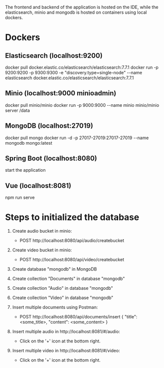 The frontend and backend of the application is hosted on the IDE, while the elasticsearch, minio and mongodb is hosted on containers using local dockers.

# Dockers
## Elasticsearch (localhost:9200)
docker pull docker.elastic.co/elasticsearch/elasticsearch:7.7.1
docker run -p 9200:9200 -p 9300:9300 -e "discovery.type=single-node" --name elasticsearch docker.elastic.co/elasticsearch/elasticsearch:7.7.1

## Minio (localhost:9000 minioadmin)
docker pull minio/minio
docker run -p 9000:9000 --name minio minio/minio server /data

## MongoDB (localhost:27019)
docker pull mongo
docker run -d -p 27017-27019:27017-27019 --name mongodb mongo:latest

## Spring Boot (localhost:8080)
start the application

## Vue (localhost:8081)
npm run serve

# Steps to initialized the database
1. Create audio bucket in minio:
	- POST http://localhost:8080/api/audio/createbucket
	
2. Create video bucket in minio:
	- POST http://localhost:8080/api/video/createbucket

3. Create database "mongodb" in MongoDB

4. Create collection "Documents" in database "mongodb"

5. Create collection "Audio" in database "mongodb"

6. Create collection "Video" in database "mongodb"

7. Insert multiple documents using Postman:
	- POST http://localhost:8080/api/documents/insert
		{
			"title": <some_title>,
			"content": <some_content>
		}
		
8. Insert multiple audio in http://localhost:8081/#/audio:
	- Click on the '+' icon at the bottom right.
	
9. Insert multiple video in http://localhost:8081/#/video:
	- Click on the '+' icon at the bottom right.